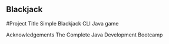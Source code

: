 ## Blackjack

#Project Title
Simple Blackjack CLI Java game

Acknowledgements
The Complete Java Development Bootcamp
